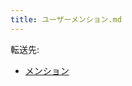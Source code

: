 ```yaml
---
title: ユーザーメンション.md
---
```

<div>

転送先:

-   [メンション](/%E3%83%A1%E3%83%B3%E3%82%B7%E3%83%A7%E3%83%B3 "メンション")

</div>

<div>

</div>
